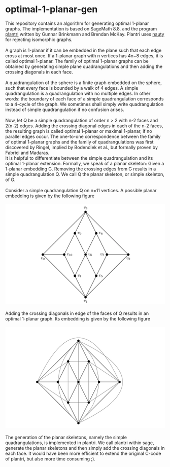 # optimal-1-planar-gen

This repository contains an algorithm for generating optimal 1-planar graphs. The implementation is based on SageMath 8.8. and the program [plantri](https://users.cecs.anu.edu.au/~bdm/plantri/) written by Gunnar Brinkmann and Brendan McKay. Plantri uses [nauty](http://pallini.di.uniroma1.it/) for rejecting isomorphic graphs.
<br/>
<br/>
A graph is 1-planar if it can be embedded in the plane such that each edge cross at most once. If a 1-planar graph with n vertices has 4n−8 edges, it is called optimal
1-planar. The family of optimal 1-planar graphs can be obtained by generating simple plane quadrangulations and then adding the crossing diagonals in each face.
<br/>
<br/>
A quadrangulation of the sphere is a finite graph embedded on the sphere, such that every face is bounded by a walk of 4 edges. A simple quadrangulation is a quadrangulation with no multiple edges. In other words: the boundary of each face of a simple quadrangulation corresponds to a 4-cycle of the graph. We sometimes shall simply write quadrangulation instead of simple quadrangulation if no confusion arises.
<br/>
<br/>
Now, let Q be a simple quadrangulation of order n > 2 with n-2 faces and 2(n-2) edges. Adding the crossing diagonal edges in each of the n-2 faces, the resulting graph is called optimal 1-planar or maximal 1-planar, if no parallel edges occur. The one-to-one correspondence between the family of optimal 1-planar graphs and the family of quadrangulations was first discovered by Ringel, implied by Bodendiek et al., but formally proven by Fabrici and Madaras.
<br/>
It is helpful to differentiate between the simple quadrangulation and its optimal 1-planar extension. Formally, we speak of a planar skeleton:
Given a 1-planar embedding G. Removing the crossing edges from G results in a simple quadrangulation Q. We call Q the planar skeleton, or simple skeleton, of G.
<br/>
<br/>
Consider a simple quadrangulation Q on n=11 vertices. A possible planar embedding is given by the following figure
<br/>
<br/>
![](readme_img/simpleQuadrangulation11.png)
<br/>
<br/>
Adding the crossing diagonals in edge of the faces of Q results in an optimal 1-planar graph. Its embedding is given by the following figure
<br/>
<br/>
![](readme_img/optimal1Planar11.png)
<br/>
<br/>
The generation of the planar skeletons, namely the simple quadrangulations, is implemented in plantri. We call plantri within sage, generate the planar skeletons and then simply add the crossing diagonals in each face. It would have been more efficient to extend the original C-code of plantri, but also more time consuming ;).